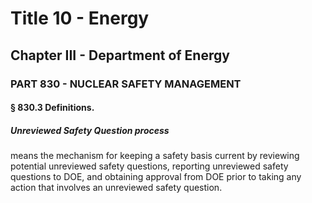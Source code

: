 
# Title 10 - Energy
## Chapter III - Department of Energy
### PART 830 - NUCLEAR SAFETY MANAGEMENT
#### § 830.3 Definitions.
##### Unreviewed Safety Question process

means the mechanism for keeping a safety basis current by reviewing potential unreviewed safety questions, reporting unreviewed safety questions to DOE, and obtaining approval from DOE prior to taking any action that involves an unreviewed safety question.
